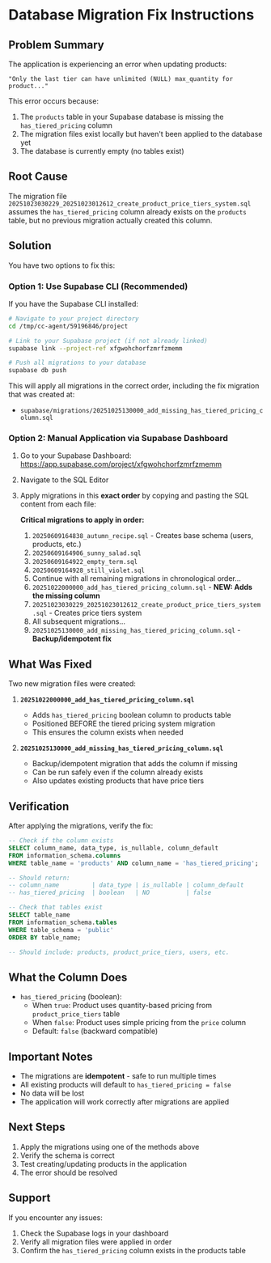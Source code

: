 # Database Migration Fix Instructions

## Problem Summary

The application is experiencing an error when updating products:

```
"Only the last tier can have unlimited (NULL) max_quantity for product..."
```

This error occurs because:
1. The `products` table in your Supabase database is missing the `has_tiered_pricing` column
2. The migration files exist locally but haven't been applied to the database yet
3. The database is currently empty (no tables exist)

## Root Cause

The migration file `20251023030229_20251023012612_create_product_price_tiers_system.sql` assumes the `has_tiered_pricing` column already exists on the `products` table, but no previous migration actually created this column.

## Solution

You have two options to fix this:

### Option 1: Use Supabase CLI (Recommended)

If you have the Supabase CLI installed:

```bash
# Navigate to your project directory
cd /tmp/cc-agent/59196846/project

# Link to your Supabase project (if not already linked)
supabase link --project-ref xfgwohchorfzmrfzmemm

# Push all migrations to your database
supabase db push
```

This will apply all migrations in the correct order, including the fix migration that was created at:
- `supabase/migrations/20251025130000_add_missing_has_tiered_pricing_column.sql`

### Option 2: Manual Application via Supabase Dashboard

1. Go to your Supabase Dashboard: https://app.supabase.com/project/xfgwohchorfzmrfzmemm

2. Navigate to the SQL Editor

3. Apply migrations in this **exact order** by copying and pasting the SQL content from each file:

   **Critical migrations to apply in order:**

   1. `20250609164838_autumn_recipe.sql` - Creates base schema (users, products, etc.)
   2. `20250609164906_sunny_salad.sql`
   3. `20250609164922_empty_term.sql`
   4. `20250609164928_still_violet.sql`
   5. Continue with all remaining migrations in chronological order...
   6. `20251022000000_add_has_tiered_pricing_column.sql` - **NEW: Adds the missing column**
   7. `20251023030229_20251023012612_create_product_price_tiers_system.sql` - Creates price tiers system
   8. All subsequent migrations...
   9. `20251025130000_add_missing_has_tiered_pricing_column.sql` - **Backup/idempotent fix**

## What Was Fixed

Two new migration files were created:

1. **`20251022000000_add_has_tiered_pricing_column.sql`**
   - Adds `has_tiered_pricing` boolean column to products table
   - Positioned BEFORE the tiered pricing system migration
   - This ensures the column exists when needed

2. **`20251025130000_add_missing_has_tiered_pricing_column.sql`**
   - Backup/idempotent migration that adds the column if missing
   - Can be run safely even if the column already exists
   - Also updates existing products that have price tiers

## Verification

After applying the migrations, verify the fix:

```sql
-- Check if the column exists
SELECT column_name, data_type, is_nullable, column_default
FROM information_schema.columns
WHERE table_name = 'products' AND column_name = 'has_tiered_pricing';

-- Should return:
-- column_name         | data_type | is_nullable | column_default
-- has_tiered_pricing  | boolean   | NO          | false

-- Check that tables exist
SELECT table_name
FROM information_schema.tables
WHERE table_schema = 'public'
ORDER BY table_name;

-- Should include: products, product_price_tiers, users, etc.
```

## What the Column Does

- `has_tiered_pricing` (boolean):
  - When `true`: Product uses quantity-based pricing from `product_price_tiers` table
  - When `false`: Product uses simple pricing from the `price` column
  - Default: `false` (backward compatible)

## Important Notes

- The migrations are **idempotent** - safe to run multiple times
- All existing products will default to `has_tiered_pricing = false`
- No data will be lost
- The application will work correctly after migrations are applied

## Next Steps

1. Apply the migrations using one of the methods above
2. Verify the schema is correct
3. Test creating/updating products in the application
4. The error should be resolved

## Support

If you encounter any issues:
1. Check the Supabase logs in your dashboard
2. Verify all migration files were applied in order
3. Confirm the `has_tiered_pricing` column exists in the products table
